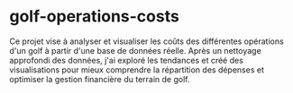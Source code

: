# golf-operations-costs
Ce projet vise à analyser et visualiser les coûts des différentes opérations d'un golf à partir d'une base de données réelle. Après un nettoyage approfondi des données, j'ai exploré les tendances et créé des visualisations pour mieux comprendre la répartition des dépenses et optimiser la gestion financière du terrain de golf.
